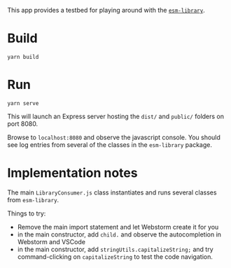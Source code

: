 
This app provides a testbed for playing around with the [`esm-library`](https://github.com/willismorse/esm-library-consumer). 



# Build
`yarn build`

# Run
`yarn serve`

This will launch an Express server hosting the `dist/` and `public/` folders on port 8080.

Browse to `localhost:8080` and observe the javascript console. You should see log entries from several of the classes in the `esm-library` package.

# Implementation notes

The main `LibraryConsumer.js` class instantiates and runs several classes from `esm-library`.

Things to try:
* Remove the main import statement and let Webstorm create it for you
* in the main constructor, add `child.` and observe the autocompletion in Webstorm and VSCode
* in the main constructor, add `stringUtils.capitalizeString;` and try command-clicking on `capitalizeString` to test the code navigation.
